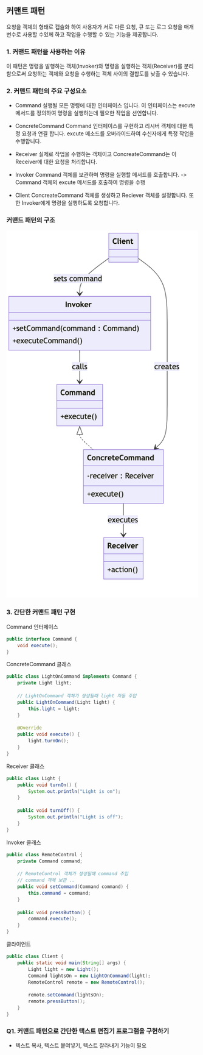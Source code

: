 ## 커맨트 패턴
요청을 객체의 형태로 캡슐화 하여 사용자가 서로 다른 요청, 큐 또는 로그 요청을
매개변수로 사용할 수있께 하고 작업을 수행할 수 있는 기능을 제공합니다.

### 1. 커맨드 패턴을 사용하는 이유
이 패턴은 명령을 발행하는 객체(Invoker)와 명령을 실행하는 객체(Receiver)를 분리함으로써 요청하는
객체와 요청을 수행하는 객체 사이의 결합도를 낮출 수 있습니다. 

### 2. 커맨드 패턴의 주요 구성요소
* Command
실행될 모든 명령에 대한 인터페이스 입니다.
이 인터페이스는 excute 메서드를 정의하여 명령을 실행하는데 필요한 작업을 선언합니다.

* ConcreteCommand
Command 인터페이스를 구현하고 리시버 객체에 대한 특정 요청과 연결 합니다.
excute 메소드를 오버라이드하여 수신자에게 특정 작업을 수행합니다.

* Receiver
실제로 작업을 수행하는 객체이고 ConcreateCommand는 이 Receiver에 대한 요청을 처리합니다.

* Invoker
Command 객체를 보관하며 명령을 실행할 메서드를 호출합니다.
-> Command 객체의 excute 메서드를 호출하여 명령을 수행

* Client
ConcreateCommand 객체를 생성하고 Reciever 객체를 설정합니다.
또한 Invoker에게 명령을 실행하도록 요청합니다.

### 커맨드 패턴의 구조
<img width="800" alt="image" src="image/c1.png">

### 3. 간단한 커맨드 패턴 구현

Command 인터페이스
```java
public interface Command {
    void execute();
}
```

ConcreteCommand 클래스
```java
public class LightOnCommand implements Command {
    private Light light;

    // LightOnCommand 객체가 생성될때 light 자동 주입
    public LightOnCommand(Light light) {
        this.light = light;
    }

    @Override
    public void execute() {
        light.turnOn();
    }
}
```

Receiver 클래스
```java
public class Light {
    public void turnOn() {
        System.out.println("Light is on");
    }

    public void turnOff() {
        System.out.println("Light is off");
    }
}
```

Invoker 클래스
```java
public class RemoteControl {
    private Command command;

    // RemoteControl 객체가 생성될떄 command 주입
    // command 객체 보관 .. 
    public void setCommand(Command command) {
        this.command = command;
    }

    public void pressButton() {
        command.execute();
    }
}
```

클라이언트
```java
public class Client {
    public static void main(String[] args) {
        Light light = new Light();
        Command lightsOn = new LightOnCommand(light);
        RemoteControl remote = new RemoteControl();

        remote.setCommand(lightsOn);
        remote.pressButton();
    }
}
```


### Q1. 커맨드 패턴으로 간단한 택스트 편집기 프로그램을 구현하기
- 텍스트 복사, 텍스트 붙여넣기, 텍스트 잘라내기 기능이 필요






